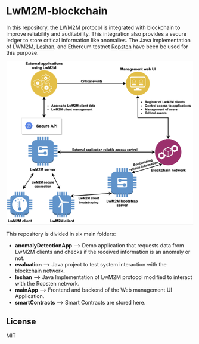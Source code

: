 # LwM2M-blockchain
In this repository, the [LWM2M](https://omaspecworks.org/what-is-oma-specworks/iot/lightweight-m2m-lwm2m/) protocol is integrated with blockchain to improve reliability and auditability. This integration also provides a secure ledger to store critical information like anomalies. The Java implementation of LWM2M, [Leshan](https://github.com/eclipse/leshan), and Ethereum testnet [Ropsten](https://ropsten.etherscan.io/) have been be used for this purpose.

<p align="center">
<img src="images/architecture.png" width="500">
</p>

This repository is divided in six main folders:
* **anomalyDetectionApp** --> Demo application that requests data from LwM2M clients and checks if the received information is an anomaly or not.
* **evaluation** --> Java project to test system interaction with the blockchain network.
* **leshan** --> Java Implementation of LwM2M protocol modified to interact with the Ropsten network.
* **mainApp** --> Frontend and backend of the Web management UI Application.
* **smartContracts** --> Smart Contracts are stored here.

## License
MIT
